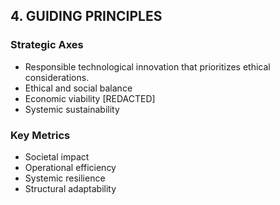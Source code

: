 ## 4. GUIDING PRINCIPLES

### Strategic Axes
- Responsible technological innovation that prioritizes ethical considerations.
- Ethical and social balance
- Economic viability [REDACTED]
- Systemic sustainability

### Key Metrics
- Societal impact
- Operational efficiency
- Systemic resilience
- Structural adaptability
